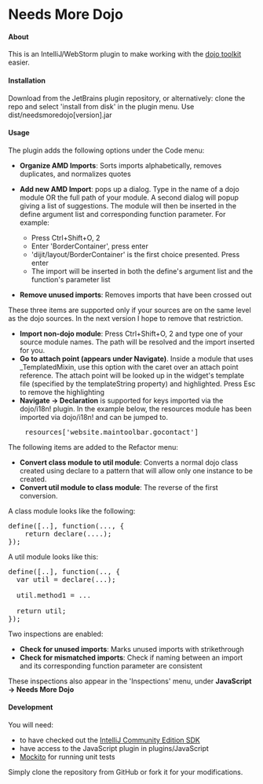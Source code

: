 Needs More Dojo
=============

#### About

This is an IntelliJ/WebStorm plugin to make working with the [dojo toolkit](http://dojotoolkit.org//) easier. 

#### Installation

Download from the JetBrains plugin repository, or alternatively: clone the repo and select 'install from disk' in the plugin menu. Use dist/needsmoredojo[version].jar

#### Usage

The plugin adds the following options under the Code menu:
- **Organize AMD Imports**: Sorts imports alphabetically, removes duplicates, and normalizes quotes
- **Add new AMD Import**: pops up a dialog. Type in the name of a dojo module OR the full path of your module. A second dialog will popup giving a list of suggestions.
The module will then be inserted in the define argument list and corresponding function parameter. For example:
    - Press Ctrl+Shift+O, 2
    - Enter 'BorderContainer', press enter
    - 'dijit/layout/BorderContainer' is the first choice presented. Press enter
    - The import will be inserted in both the define's argument list and the function's parameter list

- **Remove unused imports**: Removes imports that have been crossed out

These three items are supported only if your sources are on the same level as the dojo sources. In the next version I hope to remove that restriction.
- **Import non-dojo module**: Press Ctrl+Shift+O, 2 and type one of your source module names. The path will be resolved and the import inserted for you.
- **Go to attach point (appears under Navigate)**. Inside a module that uses _TemplatedMixin, use this option with the caret over an attach point reference.
The attach point will be looked up in the widget's template file (specified by the templateString property) and highlighted. Press Esc to remove the highlighting
- **Navigate -> Declaration** is supported for keys imported via the dojo/i18n! plugin. In the example below, the resources module has been imported via dojo/i18n!
and can be jumped to.

<pre>
    resources['website.maintoolbar.gocontact']
</pre>

The following items are added to the Refactor menu:
- **Convert class module to util module**: Converts a normal dojo class created using declare to a pattern that will
allow only one instance to be created.
- **Convert util module to class module**: The reverse of the first conversion.

A class module looks like the following: 

<pre>
define([..], function(..., {
    return declare(....); 
}); 
</pre>

A util module looks like this: 

<pre>
define([..], function(.., {
  var util = declare(...); 
  
  util.method1 = ...
  
  return util; 
}); 
</pre>

Two inspections are enabled: 
- **Check for unused imports**: Marks unused imports with strikethrough
- **Check for mismatched imports**: Check if naming between an import and its corresponding function parameter are consistent

These inspections also appear in the 'Inspections' menu, under **JavaScript -> Needs More Dojo**

#### Development

You will need:
- to have checked out the [IntelliJ Community Edition SDK](http://www.jetbrains.org/pages/viewpage.action?pageId=983225)
- have access to the JavaScript plugin in plugins/JavaScript
- [Mockito](https://code.google.com/p/mockito/) for running unit tests

Simply clone the repository from GitHub or fork it for your modifications.